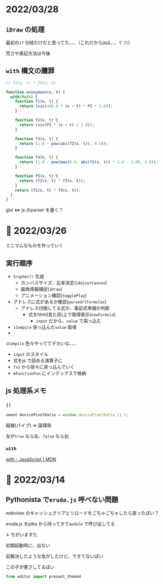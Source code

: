 # 2022/03/28

## `iDraw` の処理


最初の`if` 分岐だけだと思ってた、、、（これだからjsは、、、ｹﾞﾌﾝ）


荒さや表記方法は今後





## `with` 構文の贖罪

``` .js
// f1(x, t) * f4(x, t)

function anonymous(x, t) {
  with(Math) {
    function f1(x, t) {
      return (sin(440.0 * (x + t) * PI * 2.0));
    }

    function f2(x, t) {
      return (sin(PI * (x + t) / 2.0));
    }

    function f3(x, t) {
      return (1.0 - pow(abs(f2(x, t)), 0.5));
    }

    function f4(x, t) {
      return (1.0 - pow(max(0.0, abs(f2(x, t)) * 2.0 - 1.0), 3.5));
    }

    function f5(x, t) {
      return (f1(x, t) * f3(x, t));
    }
    return (f1(x, t) * f4(x, t));
  }
}
```


glsl <=> js のparser を書く？

# 📝 2022/03/26

ミニマムなものを作っていく


## 実行順序

- `Grapher()` 生成
  - カンバスサイズ、比率決定(`iAdjustCanvas`)
  - 画角情報捕捉(`iDraw`)
  - アニメーション確認(`togglePlay`)
- アドレスに式があるか確認(`parseUrlFormulas`)
  - アドレス付随してる式か、事前式準備か判断
    - 式をhtml(見た目)上で取得表示(`newFormula`)
      - `input` だから、`value` で突っ込む
- `iCompile` 突っ込んだ`value` 取得
- 

`iCompile` 色々やっててデカいな、、、
- `input` のスタイル
- 式をjs で読める演算子に
- `fx1` から徐々に突っ込んでいく
- `mFunctionFun` にインデックスで格納



## js 処理系メモ

### `||`

``` .js
const devicePixelRatio = window.devicePixelRatio || 1;
```

縦線(パイプ) => 論理和


左が`true` なら左、`false` なら右


### `with`

[with - JavaScript | MDN](https://developer.mozilla.org/ja/docs/Web/JavaScript/Reference/Statements/with)






# 📝 2022/03/14

## Pythonista で`eruda.js` 呼べない問題


webview のキャッシュクリアとリロードをごちゃごちゃしたら直ったぽい？


eruda.js をpika から持ってきて`module` で呼び出してる

↓ ちがいますた


初期起動時に、出ない


前解決したような気がしたけど、できてないぽい


この子が悪さしてるぽい

``` .py
from editor import present_themed
```


